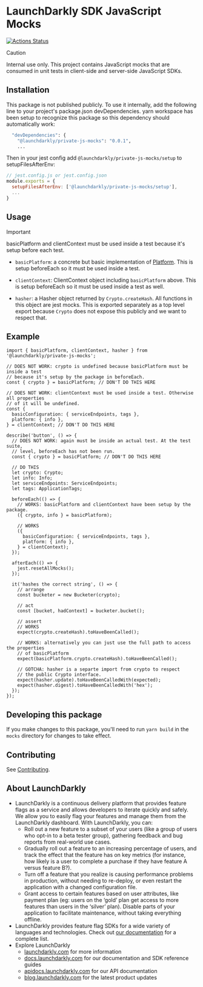 # LaunchDarkly SDK JavaScript Mocks

[![Actions Status][mocks-ci-badge]][mocks-ci]

> [!CAUTION]
> Internal use only.
> This project contains JavaScript mocks that are consumed in unit tests in client-side and server-side JavaScript SDKs.

## Installation

This package is not published publicly. To use it internally, add the following line to your project's package.json
devDependencies. yarn workspace has been setup to recognize this package so this dependency should automatically work:

```bash
  "devDependencies": {
    "@launchdarkly/private-js-mocks": "0.0.1",
    ...
```

Then in your jest config add `@launchdarkly/private-js-mocks/setup` to setupFilesAfterEnv:

```js
// jest.config.js or jest.config.json
module.exports = {
  setupFilesAfterEnv: ['@launchdarkly/private-js-mocks/setup'],
  ...
}
```

## Usage

> [!IMPORTANT]  
> basicPlatform and clientContext must be used inside a test because it's setup before each test.

- `basicPlatform`: a concrete but basic implementation of [Platform](https://github.com/launchdarkly/js-core/blob/main/packages/shared/common/src/api/platform/Platform.ts). This is setup beforeEach so it must be used inside a test.

- `clientContext`: ClientContext object including `basicPlatform` above. This is setup beforeEach so it must be used inside a test as well.

- `hasher`: a Hasher object returned by `Crypto.createHash`. All functions in this object are jest mocks. This is exported
  separately as a top level export because `Crypto` does not expose this publicly and we want to respect that.

## Example

```tsx
import { basicPlatform, clientContext, hasher } from '@launchdarkly/private-js-mocks';

// DOES NOT WORK: crypto is undefined because basicPlatform must be inside a test
// because it's setup by the package in beforeEach.
const { crypto } = basicPlatform; // DON'T DO THIS HERE

// DOES NOT WORK: clientContext must be used inside a test. Otherwise all properties
// of it will be undefined.
const {
  basicConfiguration: { serviceEndpoints, tags },
  platform: { info },
} = clientContext; // DON'T DO THIS HERE

describe('button', () => {
  // DOES NOT WORK: again must be inside an actual test. At the test suite,
  // level, beforeEach has not been run.
  const { crypto } = basicPlatform; // DON'T DO THIS HERE

  // DO THIS
  let crypto: Crypto;
  let info: Info;
  let serviceEndpoints: ServiceEndpoints;
  let tags: ApplicationTags;

  beforeEach(() => {
    // WORKS: basicPlatform and clientContext have been setup by the package.
    ({ crypto, info } = basicPlatform);

    // WORKS
    ({
      basicConfiguration: { serviceEndpoints, tags },
      platform: { info },
    } = clientContext);
  });

  afterEach(() => {
    jest.resetAllMocks();
  });

  it('hashes the correct string', () => {
    // arrange
    const bucketer = new Bucketer(crypto);

    // act
    const [bucket, hadContext] = bucketer.bucket();

    // assert
    // WORKS
    expect(crypto.createHash).toHaveBeenCalled();

    // WORKS: alternatively you can just use the full path to access the properties
    // of basicPlatform
    expect(basicPlatform.crypto.createHash).toHaveBeenCalled();

    // GOTCHA: hasher is a separte import from crypto to respect
    // the public Crypto interface.
    expect(hasher.update).toHaveBeenCalledWith(expected);
    expect(hasher.digest).toHaveBeenCalledWith('hex');
  });
});
```

## Developing this package

If you make changes to this package, you'll need to run `yarn build` in the `mocks` directory for changes to take effect.

## Contributing

See [Contributing](../shared/CONTRIBUTING.md).

## About LaunchDarkly

- LaunchDarkly is a continuous delivery platform that provides feature flags as a service and allows developers to iterate quickly and safely. We allow you to easily flag your features and manage them from the LaunchDarkly dashboard. With LaunchDarkly, you can:
  - Roll out a new feature to a subset of your users (like a group of users who opt-in to a beta tester group), gathering feedback and bug reports from real-world use cases.
  - Gradually roll out a feature to an increasing percentage of users, and track the effect that the feature has on key metrics (for instance, how likely is a user to complete a purchase if they have feature A versus feature B?).
  - Turn off a feature that you realize is causing performance problems in production, without needing to re-deploy, or even restart the application with a changed configuration file.
  - Grant access to certain features based on user attributes, like payment plan (eg: users on the ‘gold’ plan get access to more features than users in the ‘silver’ plan). Disable parts of your application to facilitate maintenance, without taking everything offline.
- LaunchDarkly provides feature flag SDKs for a wide variety of languages and technologies. Check out [our documentation](https://docs.launchdarkly.com/sdk) for a complete list.
- Explore LaunchDarkly
  - [launchdarkly.com](https://www.launchdarkly.com/ 'LaunchDarkly Main Website') for more information
  - [docs.launchdarkly.com](https://docs.launchdarkly.com/ 'LaunchDarkly Documentation') for our documentation and SDK reference guides
  - [apidocs.launchdarkly.com](https://apidocs.launchdarkly.com/ 'LaunchDarkly API Documentation') for our API documentation
  - [blog.launchdarkly.com](https://blog.launchdarkly.com/ 'LaunchDarkly Blog Documentation') for the latest product updates

[mocks-ci-badge]: https://github.com/launchdarkly/js-core/actions/workflows/mocks.yml/badge.svg
[mocks-ci]: https://github.com/launchdarkly/js-core/actions/workflows/mocks.yml
